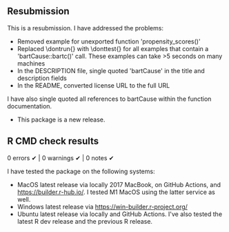## Resubmission
This is a resubmission. I have addressed the problems:
- Removed example for unexported function 'propensity_scores()'
- Replaced \dontrun{} with \donttest{} for all examples that contain a 'bartCause::bartc()' call. These examples can take >5 seconds on many machines
- In the DESCRIPTION file, single quoted 'bartCause' in the title and description fields
- In the README, converted license URL to the full URL

I have also single quoted all references to bartCause within the function documentation.

* This package is a new release.

## R CMD check results

0 errors ✔ | 0 warnings ✔ | 0 notes ✔

I have tested the package on the following systems:
- MacOS latest release via locally 2017 MacBook, on GitHub Actions, and https://builder.r-hub.io/. I tested M1 MacOS using the latter service as well.
- Windows latest release via https://win-builder.r-project.org/
- Ubuntu latest release via locally and GitHub Actions. I've also tested the latest R dev release and the previous R release.
